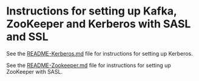 # Instructions for setting up Kafka, ZooKeeper and Kerberos with SASL and SSL

See the [README-Kerberos.md](README-Kerberos.md) file for instructions for setting up Kerberos.

See the [README-Zookeeper.md](README-Zookeeper.md) file for instructions for setting up ZooKeeper with SASL.
